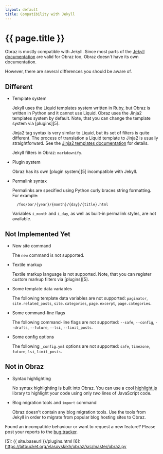 ```yaml
---
layout: default
title: Compatibility with Jekyll
---
```


{{ page.title }}
================

Obraz is mostly compatible with Jekyll. Since most parts of the [Jekyll
documentation][1] are valid for Obraz too, Obraz doesn't have its own
documentation.

However, there are several differences you should be aware of.

Different
---------

* Template system

    Jekyll uses the Liquid templates system written in Ruby, but Obraz is
    written in Python and it cannot use Liquid. Obraz uses the Jinja2 templates
    system by default. Note, that you can change the template system via
    [plugins][5].

    Jinja2 tag syntax is very similar to Liquid, but its set of filters is
    quite different. The process of translation a Liquid template to Jinja2 is
    usually straightforward. See the [Jinja2 templates documentation][2] for
    details.

    Jekyll filters in Obraz: `markdownify`.

* Plugin system

    Obraz has its own [plugin system][5] incompatible with Jekyll.

* Permalink syntax

    Permalinks are specified using Python curly braces string formatting. For
    example:

        /foo/bar/{year}/{month}/{day}/{title}.html

    Variables `i_month` and `i_day`, as well as built-in permalink styles, are
    not available.


Not Implemented Yet
-------------------

* New site command

    The `new` command is not supported.

* Textile markup

    Textile markup language is not supported. Note, that you can register
    custom markup filters via [plugins][5].

* Some template data variables

    The following template data variables are not supported: `paginator`,
    `site.related_posts`, `site.categories`,  `page.excerpt`, `page.categories`.

* Some command-line flags

    The following command-line flags are not supported: `--safe`, `--config`,
    `--drafts`, `--future`, `--lsi`, `--limit_posts`.

* Some config options

    The following `_config.yml` options are not supported: `safe`, `timezone`,
    `future`, `lsi`, `limit_posts`.


Not in Obraz
------------

* Syntax highlighting

    No syntax highlighting is built into Obraz. You can use a cool
    [highlight.js][3] library to highlight your code using only _two_ lines of
    JavaScript code.

* Blog migration tools and `import` command

    Obraz doesn't contain any blog migration tools. Use the tools from Jekyll in
    order to migrate from popular blog hosting sites to Obraz.


Found an incompatible behaviour or want to request a new feature? Please post
your reports to the [bug tracker][4].


  [1]: http://jekyllrb.com/docs/home/
  [2]: http://jinja.pocoo.org/docs/templates/
  [3]: http://softwaremaniacs.org/soft/highlight/en/
  [4]: https://bitbucket.org/vlasovskikh/obraz/issues
  [5]: {{ site.baseurl }}/plugins.html
  [6]: https://bitbucket.org/vlasovskikh/obraz/src/master/obraz.py

